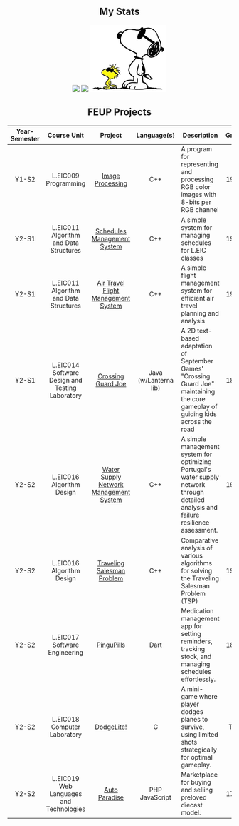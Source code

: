 <h2 align="center">My Stats</h2> 
<p align="center">
  <a href="#"><img src="https://github-readme-stats.vercel.app/api?username=yz1go&hide_border=true&show_icons=true&bg_color=00000000&theme=nord#gh-dark-mode-only" height="200"/></a>
  <a href="#"><img src="https://github-readme-stats.vercel.app/api/top-langs/?username=yz1go&hide_border=true&exclude_repo=calculator_remaster&layout=compact&card_width=200px&langs_count=8&bg_color=00000000&theme=nord#gh-dark-mode-only" height="200"/></a>
  <a href="#"><img src="snoopy.png" height="150px" /></a>
</p>

<h2 align="center">FEUP Projects</h2> 

| Year-Semester | Course Unit | Project | Language(s) | Description | Grade 
|:-:|:-:|:-:|:-:|-|:-:| 
| Y1-S2 | L.EIC009 Programming | [Image Processing](https://github.com/YZ1GO/L.EIC009_P_PRJ) | C++ | A program for representing and processing RGB color images with 8-bits per RGB channel | 19.80 |
| Y2-S1 | L.EIC011 Algorithm and Data Structures | [Schedules Management System](https://github.com/YZ1GO/L.EIC011_AED_PRJ01) | C++ | A simple system for managing schedules for L.EIC classes | 19.75 |
| Y2-S1 | L.EIC011 Algorithm and Data Structures | [Air Travel Flight Management System](https://github.com/YZ1GO/L.EIC011_AED_PRJ02) | C++ | A simple flight management system for efficient air travel planning and analysis | 19.20 |
| Y2-S1 | L.EIC014 Software Design and Testing Laboratory | [Crossing Guard Joe](https://github.com/YZ1GO/L.EIC014_LDTS_PRJ01) | Java (w/Lanterna lib) | A 2D text-based adaptation of September Games' "Crossing Guard Joe" maintaining the core gameplay of guiding kids across the road | 18.60 |
| Y2-S2 | L.EIC016 Algorithm Design | [Water Supply Network Management System](https://github.com/YZ1GO/L.EIC016_DA_PRJ01) | C++ | A simple management system for optimizing Portugal's water supply network through detailed analysis and failure resilience assessment. | 19.05 |
| Y2-S2 | L.EIC016 Algorithm Design | [Traveling Salesman Problem](https://github.com/YZ1GO/L.EIC016_DA_PRJ02) | C++ | Comparative analysis of various algorithms for solving the Traveling Salesman Problem (TSP) | 19.50 |
| Y2-S2 | L.EIC017 Software Engineering | [PinguPills](https://github.com/YZ1GO/L.EIC017_ES_PRJ) | Dart | Medication management app for setting reminders, tracking stock, and managing schedules effortlessly. | 18.60 |
| Y2-S2 | L.EIC018 Computer Laboratory | [DodgeLite!](https://github.com/YZ1GO/L.EIC018_LC_PRJ) | C | A mini-game where player dodges planes to survive, using limited shots strategically for optimal gameplay. | TBA |
| Y2-S2 | L.EIC019 Web Languages and Technologies | [Auto Paradise](https://github.com/YZ1GO/L.EIC019_LTW_PRJ) | PHP JavaScript | Marketplace for buying and selling preloved diecast model. | 17.30 |
